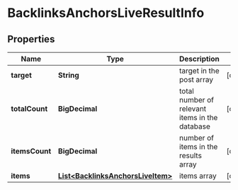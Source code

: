 

# BacklinksAnchorsLiveResultInfo


## Properties

| Name | Type | Description | Notes |
|------------ | ------------- | ------------- | -------------|
|**target** | **String** | target in the post array |  [optional] |
|**totalCount** | **BigDecimal** | total number of relevant items in the database |  [optional] |
|**itemsCount** | **BigDecimal** | number of items in the results array |  [optional] |
|**items** | [**List&lt;BacklinksAnchorsLiveItem&gt;**](BacklinksAnchorsLiveItem.md) | items array |  [optional] |



